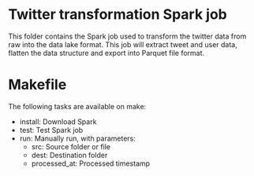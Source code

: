 # Twitter transformation Spark job

This folder contains the Spark job used to transform the twitter data from raw 
into the data lake format.
This job will extract tweet and user data, flatten the data structure and export 
into Parquet file format.

# Makefile

The following tasks are available on make:

* install: Download Spark
* test: Test Spark job
* run: Manually run, with parameters:
    * src: Source folder or file
    * dest: Destination folder
    * processed_at: Processed timestamp
